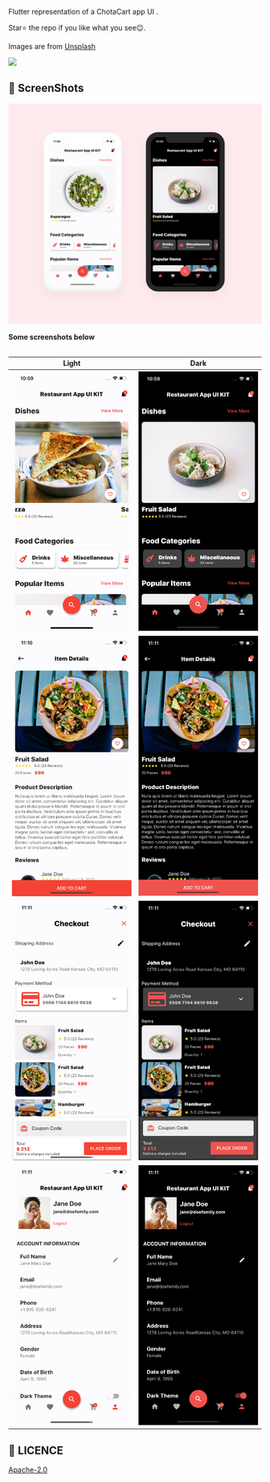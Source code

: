 Flutter representation of a ChotaCart app UI .

Star⭐ the repo if you like what you see😉.


Images are from [Unsplash](https://unsplash.com)

<a href="https://api.codemagic.io/artifacts/e28bb36b-8062-4065-84cd-e927ce2f7d7d/d34096be-fdda-44fa-ba1d-369264d980af/app-release-universal.apk"><img src="https://playerzon.com/asset/download.png" width="200"></img></a>


## 📸 ScreenShots

<img src="ss/res.png"/>

**Some screenshots below**
<br>
<br>


| Light| Dark|
|------|-------|
|<img src="ss/1.png" width="400">|<img src="ss/2.png" width="400">|
|<img src="ss/3.png" width="400">|<img src="ss/4.png" width="400">|
|<img src="ss/5.png" width="400">|<img src="ss/6.png" width="400">|
|<img src="ss/7.png" width="400">|<img src="ss/8.png" width="400">|


## 🔖 LICENCE
[Apache-2.0](https://github.com/JideGuru/FlutterEbookApp/blob/master/LICENSE)
